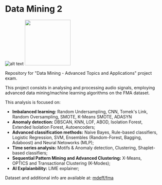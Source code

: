 # Data Mining 2

![alt text](https://developer.spotify.com/assets/echonest-spotify.png)  <img width=150px src="https://www.plan4res.eu/wp-content/uploads/2018/02/University-of-Pisa-Italy.png" />

Repository for "Data Mining - Advanced Topics and Applications" project exam.

This project consists in analysing and processing audio signals, employing advanced data mining/machine learning algorithms on the FMA dataset. 

This analysis is focused on:
- **Imbalanced learning:** Random Undersampling, CNN, Tomek's Link, Random Oversampling, SMOTE, K-Means SMOTE, ADASYN
- **Anomaly detection:** DBSCAN, KNN, LOF, ABOD, Isolation Forest, Extended Isolation Forest, Autoencoders;
- **Advanced classification methods:** Naive Bayes, Rule-based classifiers, Logistic Regression, SVM, Ensembles (Random-Forest, Bagging, Adaboost) and Neural Netoworks (MLP);
- **Time series analysis:** Motifs & Anomaly detection, Clustering, Shaplet-based classifiers;
- **Sequential Pattern Mining and Advanced Clustering:** X-Means, OPTICS and Transactional Clustering (K-Modes);
- **AI Explaianbility:** LIME explainer;

Dataset and additional info are available at: [mdeff/fma](https://github.com/mdeff/fma)
